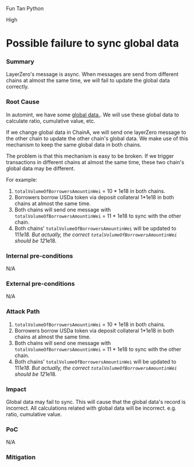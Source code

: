 Fun Tan Python

High

# Possible failure to sync global data

### Summary

LayerZero's message is async. When messages are send from different chains at almost the same time, we will fail to update the global data correctly.

### Root Cause

In automint, we have some [global data.](https://github.com/sherlock-audit/2024-11-autonomint/blob/main/Blockchain/Blockchian/contracts/interface/IGlobalVariables.sol#L10). We will use these global data to calculate ratio, cumulative value, etc. 

If we change global data in ChainA, we will send one layerZero message to the other chain to update the other chain's global data. We make use of this mechanism to keep the same global data in both chains.

The problem is that this mechanism is easy to be broken. If we trigger transactions in different chains at almost the same time, these two chain's global data may be different.

For example:
1. `totalVolumeOfBorrowersAmountinWei` = 10 * 1e18 in both chains.
2. Borrowers borrow USDa token via deposit collateral 1*1e18 in both chains at almost the same time.
3. Both chains will send one message with `totalVolumeOfBorrowersAmountinWei` = 11 * 1e18 to sync with the other chain.
4. Both chains' `totalVolumeOfBorrowersAmountinWei` will be updated to 11*1e18. But actually, the correct `totalVolumeOfBorrowersAmountinWei` should be 12*1e18.



### Internal pre-conditions

N/A

### External pre-conditions

N/A

### Attack Path

1. `totalVolumeOfBorrowersAmountinWei` = 10 * 1e18 in both chains.
2. Borrowers borrow USDa token via deposit collateral 1*1e18 in both chains at almost the same time.
3. Both chains will send one message with `totalVolumeOfBorrowersAmountinWei` = 11 * 1e18 to sync with the other chain.
4. Both chains' `totalVolumeOfBorrowersAmountinWei` will be updated to 11*1e18. But actually, the correct `totalVolumeOfBorrowersAmountinWei` should be 12*1e18.

### Impact

Global data may fail to sync. This will cause that the global data's record is incorrect. All calculations related with global data will be incorrect. e.g. ratio, cumulative value.

### PoC

N/A

### Mitigation
